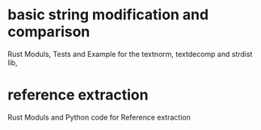 # basic string modification and comparison
Rust Moduls, Tests and Example for the textnorm, textdecomp and strdist lib, 

# reference extraction
Rust Moduls and Python code for Reference extraction
